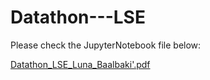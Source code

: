 # Datathon---LSE


Please check the JupyterNotebook file below:

[Datathon_LSE_Luna_Baalbaki'.pdf](https://github.com/lunabaalbaki/Datathon---LSE/files/8148707/Datathon_LSE_Luna_Baalbaki.pdf)
